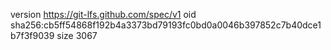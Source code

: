 version https://git-lfs.github.com/spec/v1
oid sha256:cb5ff54868f192b4a3373bd79193fc0bd0a0046b397852c7b40dce1b7f3f9039
size 3067

